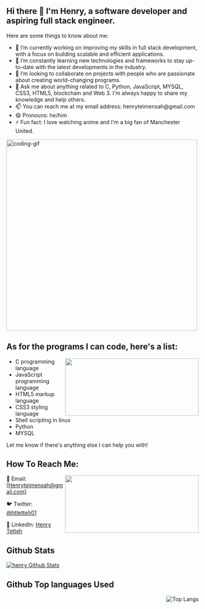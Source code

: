 <div style="background-image: url('https://miro.medium.com/max/1400/1*xsvJU5SrmyHlQ31-pzSbow.png'); background-size: cover; background-position: center;">
  <h2>Hi there 👋 I'm Henry, a software developer and aspiring full stack engineer.</h2>
  <p>Here are some things to know about me:</p>
  <ul>
    <li>🔭 I’m currently working on improving my skills in full stack development, with a focus on building scalable and efficient applications.</li>
    <li>🌱 I’m constantly learning new technologies and frameworks to stay up-to-date with the latest developments in the industry.</li>
    <li>👯 I’m looking to collaborate on projects with people who are passionate about creating world-changing programs.</li>
    <li>💬 Ask me about anything related to C, Python, JavaScript, MYSQL, CSS3, HTML5, blockchain and Web 3. I'm always happy to share my knowledge and help others.</li>
    <li>📫 You can reach me at my email address: henryteimensah@gmail.com</li>
    <li>😄 Pronouns: he/him</li>
    <li>⚡ Fun fact: I love watching anime and I'm a big fan of Manchester United.</li>
  </ul>
  <img align="center" src="https://media.tenor.com/qJ5evVs-_uUAAAAC/coding.gif" alt="coding-gif" width="500"/><br>
  
  ## As for the programs I can code, here's a list:
  <img align="right" width="350" height="150" src="https://cdn-images-1.medium.com/max/640/1*vJjJ3Mdok6Rvxx85IIRqBQ.gif">
  <ul>
    <li>C programming language</li>
    <li>JavaScript programming language</li>
    <li>HTML5 markup language</li>
    <li>CSS3 styling language</li>
    <li>Shell scripting in linux</li>
     <li>Python</li>
     <li>MYSQL</li>
  </ul>
  <p>Let me know if there's anything else I can help you with!</p>
</div>






## How To Reach Me:
 <img align="right" width="350" height="150" src="https://camo.githubusercontent.com/a4c584bce1c41271485d28f92aaf9f581b3c88b68ca723b6edfd58b4ba988c2b/68747470733a2f2f63646e2e6472696262626c652e636f6d2f75736572732f313138373833362f73637265656e73686f74732f363533393432392f70726f6772616d65722e676966">

📧 Email: [Henryteimensah@gmail.com]

🐦 Twitter: [@httetteh01](https://twitter.com/httetteh01)

💼 LinkedIn: [Henry Tetteh](https://www.linkedin.com/in/henry-tetteh-a7358b25a/)


## Github Stats 

[![henry Github Stats](https://github-readme-stats.vercel.app/api?username=henry-codex&show_icons=true&theme=tokyonight)](https://github.com/henry-codex/github-readme-stats)


## Github Top languages Used
<div align="right" width="350" height="150">
  
![Top Langs](https://github-readme-stats.vercel.app/api/top-langs/?username=henry-codex&layout=compact&theme=radical)
  
</div>


